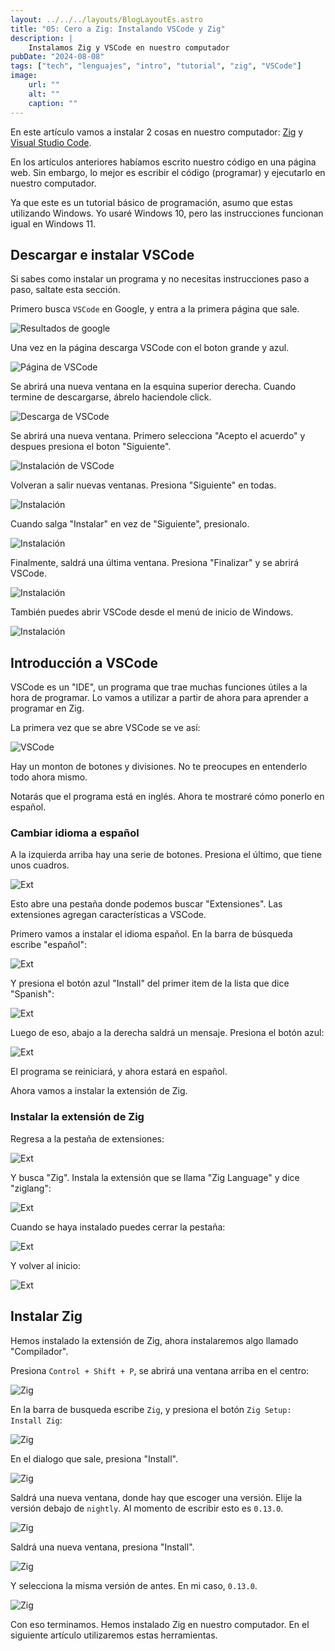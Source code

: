 ```yaml
---
layout: ../../../layouts/BlogLayoutEs.astro
title: "05: Cero a Zig: Instalando VSCode y Zig"
description: |
    Instalamos Zig y VSCode en nuestro computador
pubDate: "2024-08-08"
tags: ["tech", "lenguajes", "intro", "tutorial", "zig", "VSCode"]
image: 
    url: ""
    alt: ""
    caption: ""
---
```


En este artículo vamos a instalar 2 cosas en nuestro computador:
[Zig](https://ziglang.org/) y 
[Visual Studio Code](https://code.visualstudio.com/).

En los artículos anteriores habíamos escrito nuestro código en
una página web. Sin embargo, lo mejor es escribir el código
(programar) y ejecutarlo en nuestro computador.

Ya que este es un tutorial básico de programación, asumo que
estas utilizando Windows. Yo usaré Windows 10, pero las instrucciones
funcionan igual en Windows 11.


## Descargar e instalar VSCode

Si sabes como instalar un programa y no necesitas instrucciones
paso a paso, saltate esta sección.

Primero busca `VSCode` en Google, y entra a la primera página que
sale.

![Resultados de google](/img/blog/es/tutorial/070-zig.jpg)

Una vez en la página descarga VSCode con el boton grande y azul.

![Página de VSCode](/img/blog/es/tutorial/071-zig.jpg)

Se abrirá una nueva ventana en la esquina superior derecha.
Cuando termine de descargarse, ábrelo haciendole click.

![Descarga de VSCode](/img/blog/es/tutorial/072-zig.jpg)


Se abrirá una nueva ventana. Primero selecciona
"Acepto el acuerdo" y despues presiona el boton "Siguiente".

![Instalación de VSCode](/img/blog/es/tutorial/073-zig.jpg)

Volveran a salir nuevas ventanas. Presiona "Siguiente" en todas.

![Instalación](/img/blog/es/tutorial/074-zig.jpg)

Cuando salga "Instalar" en vez de "Siguiente", presionalo.

![Instalación](/img/blog/es/tutorial/075-zig.jpg)

Finalmente, saldrá una última ventana. Presiona "Finalizar"
y se abrirá VSCode.

![Instalación](/img/blog/es/tutorial/076-zig.jpg)

También puedes abrir VSCode desde el menú de inicio de
Windows.

![Instalación](/img/blog/es/tutorial/044-zig.jpg)



## Introducción a VSCode

VSCode es un "IDE", un programa que trae muchas funciones
útiles a la hora de programar. Lo vamos a utilizar a partir
de ahora para aprender a programar en Zig.

La primera vez que se abre VSCode se ve así:

![VSCode](/img/blog/es/tutorial/045-zig.jpg)

Hay un monton de botones y divisiones. No te preocupes en
entenderlo todo ahora mismo.

Notarás que el programa está en inglés. Ahora te mostraré
cómo ponerlo en español.

### Cambiar idioma a español

A la izquierda arriba hay una serie de botones. Presiona el último,
que tiene unos cuadros.

![Ext](/img/blog/es/tutorial/046-zig.jpg)

Esto abre una pestaña donde podemos buscar "Extensiones".
Las extensiones agregan características a VSCode.

Primero vamos a instalar el idioma español. En la barra de búsqueda
escribe "español":

![Ext](/img/blog/es/tutorial/047-zig.jpg)

Y presiona el botón azul "Install" del primer item de la lista
que dice "Spanish":

![Ext](/img/blog/es/tutorial/048-zig.jpg)

Luego de eso, abajo a la derecha saldrá un mensaje.
Presiona el botón azul:

![Ext](/img/blog/es/tutorial/049-zig.jpg)

El programa se reiniciará, y ahora estará en español.

Ahora vamos a instalar la extensión de Zig.


### Instalar la extensión de Zig

Regresa a la pestaña de extensiones:

![Ext](/img/blog/es/tutorial/046-zig.jpg)

Y busca "Zig". Instala la extensión que se llama
"Zig Language" y dice "ziglang":

![Ext](/img/blog/es/tutorial/050-zig.jpg)

Cuando se haya instalado puedes cerrar la pestaña:

![Ext](/img/blog/es/tutorial/051-zig.jpg)

Y volver al inicio:

![Ext](/img/blog/es/tutorial/052-zig.jpg)

## Instalar Zig

Hemos instalado la extensión de Zig, ahora instalaremos algo
llamado "Compilador".

Presiona `Control + Shift + P`, se abrirá una ventana arriba
en el centro:

![Zig](/img/blog/es/tutorial/066-zig.jpg)


En la barra de busqueda escribe `Zig`, y presiona el botón
`Zig Setup: Install Zig`:

![Zig](/img/blog/es/tutorial/067-zig.jpg)

En el dialogo que sale, presiona "Install".

![Zig](/img/blog/es/tutorial/064-zig.jpg)

Saldrá una nueva ventana, donde hay que escoger una versión.
Elije la versión debajo de `nightly`. Al momento de escribir
esto es `0.13.0`.

![Zig](/img/blog/es/tutorial/068-zig.jpg)

Saldrá una nueva ventana, presiona "Install".

![Zig](/img/blog/es/tutorial/065-zig.jpg)

Y selecciona la misma versión de antes. En mi caso, `0.13.0`.

![Zig](/img/blog/es/tutorial/068-zig.jpg)


Con eso terminamos. Hemos instalado Zig en nuestro computador.
En el siguiente artículo utilizaremos estas herramientas.

